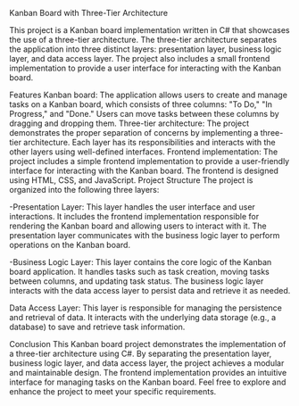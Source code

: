 Kanban Board with Three-Tier Architecture

This project is a Kanban board implementation written in C# that showcases the use of a three-tier architecture. The three-tier architecture separates the application into three distinct layers: presentation layer, business logic layer, and data access layer. The project also includes a small frontend implementation to provide a user interface for interacting with the Kanban board.

Features 
Kanban board: The application allows users to create and manage tasks on a Kanban board, which consists of three columns: "To Do," "In Progress," and "Done." Users can move tasks between these columns by dragging and dropping them.
Three-tier architecture: The project demonstrates the proper separation of concerns by implementing a three-tier architecture. Each layer has its responsibilities and interacts with the other layers using well-defined interfaces.
Frontend implementation: The project includes a simple frontend implementation to provide a user-friendly interface for interacting with the Kanban board. The frontend is designed using HTML, CSS, and JavaScript.
Project Structure
The project is organized into the following three layers:

-Presentation Layer: This layer handles the user interface and user interactions. It includes the frontend implementation responsible for rendering the Kanban board and allowing users to interact with it. The presentation layer communicates with the business logic layer to perform operations on the Kanban board.

-Business Logic Layer: This layer contains the core logic of the Kanban board application. It handles tasks such as task creation, moving tasks between columns, and updating task status. The business logic layer interacts with the data access layer to persist data and retrieve it as needed.

Data Access Layer: This layer is responsible for managing the persistence and retrieval of data. It interacts with the underlying data storage (e.g., a database) to save and retrieve task information.

Conclusion
This Kanban board project demonstrates the implementation of a three-tier architecture using C#. By separating the presentation layer, business logic layer, and data access layer, the project achieves a modular and maintainable design. The frontend implementation provides an intuitive interface for managing tasks on the Kanban board. Feel free to explore and enhance the project to meet your specific requirements.
